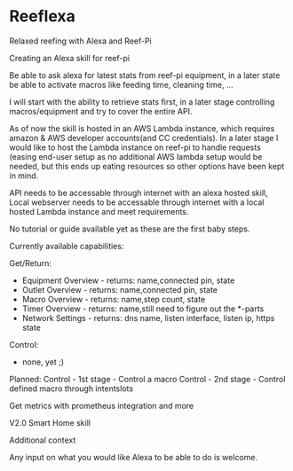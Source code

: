 # Reeflexa
Relaxed reefing with Alexa and Reef-Pi

Creating an Alexa skill for reef-pi

Be able to ask alexa for latest stats from reef-pi equipment, in a later state be able to activate macros like feeding time, cleaning time, ...

I will start with the ability to retrieve stats first, in a later stage controlling macros/equipment and try to cover the entire API.

As of now the skill is hosted in an AWS Lambda instance, which requires amazon & AWS developer accounts(and CC credentials).
In a later stage I would like to host the Lambda instance on reef-pi to handle requests (easing end-user setup as no additional AWS lambda setup would be needed, but this ends up eating resources so other options have been kept in mind.

API needs to be accessable through internet with an alexa hosted skill, Local webserver needs to be accessable through internet with a local hosted Lambda instance and meet requirements.

No tutorial or guide available yet as these are the first baby steps.


Currently available capabilities:

Get/Return:
- Equipment Overview - returns: name,connected pin, state
- Outlet Overview - returns: name,connected pin, state
- Macro Overview - returns: name,step count, state
- Timer Overview - returns: name,still need to figure out the *-parts
- Network Settings - returns: dns name, listen interface, listen ip, https state


Control:
- none, yet ;)

Planned:
Control - 1st stage - Control a macro
Control - 2nd stage - Control defined macro through intentslots

Get metrics with prometheus integration and more


V2.0
Smart Home skill

Additional context

Any input on what you would like Alexa to be able to do is welcome.
